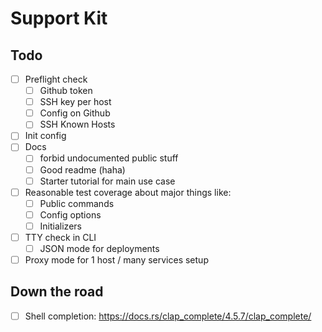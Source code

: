 # Support Kit

## Todo

- [ ] Preflight check
  - [ ] Github token
  - [ ] SSH key per host
  - [ ] Config on Github
  - [ ] SSH Known Hosts
- [ ] Init config
- [ ] Docs
  - [ ] forbid undocumented public stuff
  - [ ] Good readme (haha)
  - [ ] Starter tutorial for main use case
- [ ] Reasonable test coverage about major things like:
  - [ ] Public commands
  - [ ] Config options
  - [ ] Initializers
- [ ] TTY check in CLI
  - [ ] JSON mode for deployments
- [ ] Proxy mode for 1 host / many services setup

## Down the road

- [ ] Shell completion: <https://docs.rs/clap_complete/4.5.7/clap_complete/>

